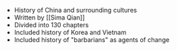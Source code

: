 - History of China and surrounding cultures
- Written by [[Sima Qian]]
- Divided into 130 chapters
- Included history of Korea and Vietnam
- Included history of "barbarians" as agents of change